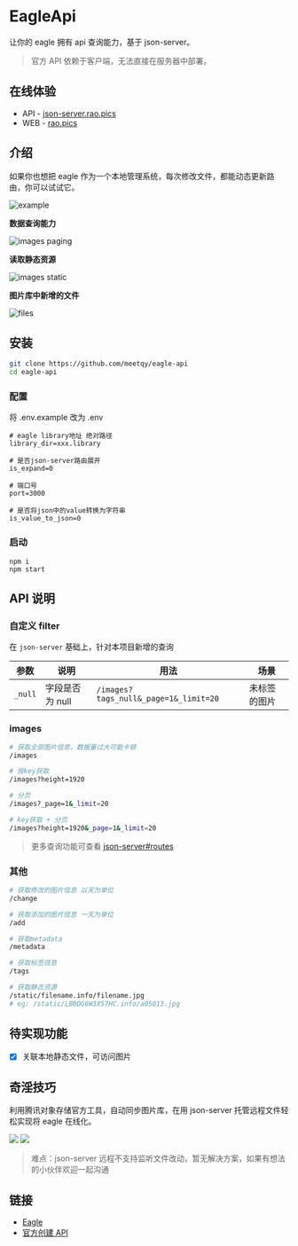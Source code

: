 # EagleApi

让你的 eagle 拥有 api 查询能力，基于 json-server。

> 官方 API 依赖于客户端，无法直接在服务器中部署。

## 在线体验

- API - [json-server.rao.pics](https://json-server.rao.pics/images?_limit=20)
- WEB - [rao.pics](https://rao.pics)

## 介绍

如果你也想把 eagle 作为一个本地管理系统，每次修改文件，都能动态更新路由，你可以试试它。

![example](./readme/1.png)

**数据查询能力**

![images paging](./readme/2.png)

**读取静态资源**

![images static](./readme/6.png)

**图片库中新增的文件**

![files](./readme/3.png)

## 安装

```sh
git clone https://github.com/meetqy/eagle-api
cd eagle-api
```

### 配置

将 .env.example 改为 .env

```shell
# eagle library地址 绝对路径
library_dir=xxx.library

# 是否json-server路由展开
is_expand=0

# 端口号
port=3000

# 是否将json中的value转换为字符串
is_value_to_json=0
```

### 启动

```
npm i
npm start
```

## API 说明

### 自定义 filter

在 `json-server` 基础上，针对本项目新增的查询

| 参数    | 说明            | 用法                                  | 场景         |
| ------- | --------------- | ------------------------------------- | ------------ |
| `_null` | 字段是否为 null | `/images?tags_null&_page=1&_limit=20` | 未标签的图片 |

### images

```sh
# 获取全部图片信息，数据量过大可能卡顿
/images

# 按key获取
/images?height=1920

# 分页
/images?_page=1&_limit=20

# key获取 + 分页
/images?height=1920&_page=1&_limit=20
```

> 更多查询功能可查看 [json-server#routes](https://github.com/typicode/json-server#routes)

### 其他

```sh
# 获取修改的图片信息 以天为单位
/change

# 获取添加的图片信息 一天为单位
/add

# 获取metadata
/metadata

# 获取标签信息
/tags

# 获取静态资源
/static/filename.info/filename.jpg
# eg: /static/LB0DG6W3X57HC.info/a05013.jpg
```

## 待实现功能

- [x] 关联本地静态文件，可访问图片

## 奇淫技巧

利用腾讯对象存储官方工具，自动同步图片库，在用 json-server 托管远程文件轻松实现将 eagle 在线化。

![](./readme/4.png)
![](./readme/5.png)

> 难点：json-server 远程不支持监听文件改动，暂无解决方案，如果有想法的小伙伴欢迎一起沟通

## 链接

- [Eagle](https://cn.eagle.cool/)
- [官方创建 API](https://api.eagle.cool/)
